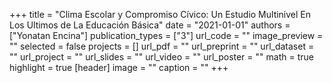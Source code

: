 +++
title = "Clima Escolar y Compromiso Cívico: Un Estudio Multinivel En Los Ultimos de La Educación Básica"
date = "2021-01-01"
authors = ["Yonatan Encina"]
publication_types = ["3"]
url_code = ""
image_preview = ""
selected = false
projects = []
url_pdf = ""
url_preprint = ""
url_dataset = ""
url_project = ""
url_slides = ""
url_video = ""
url_poster = ""
math = true
highlight = true
[header]
image = ""
caption = ""
+++
